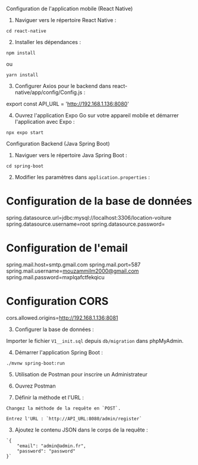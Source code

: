 Configuration de l'application mobile (React Native)

1. Naviguer vers le répertoire React Native :

`cd react-native`

2. Installer les dépendances :

`npm install`

ou 

`yarn install`

3. Configurer Axios pour le backend dans react-native/app/config/Config.js :

export const API_URL = 'http://192.168.1.136:8080'

4. Ouvrez l'application Expo Go sur votre appareil mobile et démarrer l'application avec Expo :

`npx expo start`


Configuration Backend (Java Spring Boot)

1. Naviguer vers le répertoire Java Spring Boot :

`cd spring-boot`

2. Modifier les paramètres dans `application.properties` :

# Configuration de la base de données
spring.datasource.url=jdbc:mysql://localhost:3306/location-voiture
spring.datasource.username=root
spring.datasource.password=

# Configuration de l'email
spring.mail.host=smtp.gmail.com
spring.mail.port=587
spring.mail.username=mouzammilm2000@gmail.com
spring.mail.password=mxplqafctfekqicu

# Configuration CORS
cors.allowed.origins=http://192.168.1.136:8081

3. Configurer la base de données :

Importer le fichier `V1__init.sql` depuis `db/migration` dans phpMyAdmin. 

4. Démarrer l'application Spring Boot :

`./mvnw spring-boot:run`

5. Utilisation de Postman pour inscrire un Administrateur

  1. Ouvrez Postman 
  
  2. Définir la méthode et l'URL : 

    Changez la méthode de la requête en `POST`.

    Entrez l'URL : `http://API_URL:8080/admin/register`

  3. Ajoutez le contenu JSON dans le corps de la requête :

    `{
        "email": "admin@admin.fr",
        "password": "password"
    }`